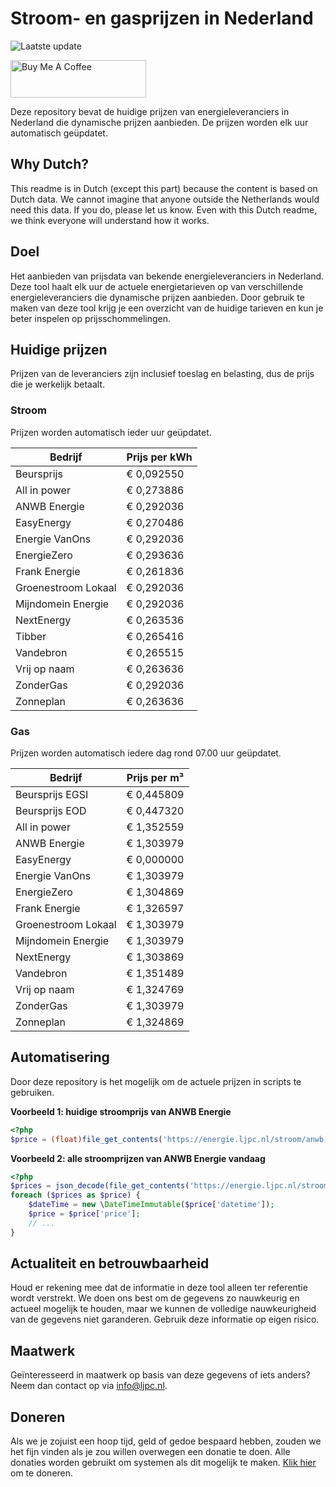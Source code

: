 # Stroom- en gasprijzen in Nederland

![Laatste update](https://img.shields.io/badge/laatste%20update-2024--12--25%2011%3A00%20CET-brightgreen)

<a href="https://www.buymeacoffee.com/Lars-" target="_blank"><img src="https://cdn.buymeacoffee.com/buttons/v2/default-orange.png" alt="Buy Me A Coffee" height="60" style="height: 60px !important;width: 217px !important;" ></a>

Deze repository bevat de huidige prijzen van energieleveranciers in Nederland die dynamische prijzen aanbieden. De prijzen worden elk uur automatisch geüpdatet.

## Why Dutch?

This readme is in Dutch (except this part) because the content is based on Dutch data. We cannot imagine that anyone outside the Netherlands would need this data. If you do, please let us know. Even with this Dutch readme, we think
everyone will understand how it works.

## Doel

Het aanbieden van prijsdata van bekende energieleveranciers in Nederland. Deze tool haalt elk uur de actuele energietarieven op van verschillende energieleveranciers die dynamische prijzen aanbieden. Door gebruik te maken van deze tool
krijg je een overzicht van de huidige tarieven en kun je beter inspelen op prijsschommelingen.

## Huidige prijzen

Prijzen van de leveranciers zijn inclusief toeslag en belasting, dus de prijs die je werkelijk betaalt.

### Stroom

Prijzen worden automatisch ieder uur geüpdatet.

 Bedrijf | Prijs per kWh 
---------|---------------
Beursprijs | € 0,092550
All in power | € 0,273886
ANWB Energie | € 0,292036
EasyEnergy | € 0,270486
Energie VanOns | € 0,292036
EnergieZero | € 0,293636
Frank Energie | € 0,261836
Groenestroom Lokaal | € 0,292036
Mijndomein Energie | € 0,292036
NextEnergy | € 0,263536
Tibber | € 0,265416
Vandebron | € 0,265515
Vrij op naam | € 0,263636
ZonderGas | € 0,292036
Zonneplan | € 0,263636


### Gas

Prijzen worden automatisch iedere dag rond 07.00 uur geüpdatet.

 Bedrijf | Prijs per m³ 
---------|--------------
Beursprijs EGSI | € 0,445809
Beursprijs EOD | € 0,447320
All in power | € 1,352559
ANWB Energie | € 1,303979
EasyEnergy | € 0,000000
Energie VanOns | € 1,303979
EnergieZero | € 1,304869
Frank Energie | € 1,326597
Groenestroom Lokaal | € 1,303979
Mijndomein Energie | € 1,303979
NextEnergy | € 1,303869
Vandebron | € 1,351489
Vrij op naam | € 1,324769
ZonderGas | € 1,303979
Zonneplan | € 1,324869


## Automatisering

Door deze repository is het mogelijk om de actuele prijzen in scripts te gebruiken.

**Voorbeeld 1: huidige stroomprijs van ANWB Energie**

```php
<?php
$price = (float)file_get_contents('https://energie.ljpc.nl/stroom/anwb-energie-nu.txt');

```

**Voorbeeld 2: alle stroomprijzen van ANWB Energie vandaag**

```php
<?php
$prices = json_decode(file_get_contents('https://energie.ljpc.nl/stroom/all-in-power-vandaag.json'),true);
foreach ($prices as $price) {
    $dateTime = new \DateTimeImmutable($price['datetime']);
    $price = $price['price'];
    // ...
}
```

## Actualiteit en betrouwbaarheid

Houd er rekening mee dat de informatie in deze tool alleen ter referentie wordt verstrekt. We doen ons best om de gegevens zo nauwkeurig en actueel mogelijk te houden, maar we kunnen de volledige nauwkeurigheid van de gegevens niet
garanderen. Gebruik deze informatie op eigen risico.

## Maatwerk

Geïnteresseerd in maatwerk op basis van deze gegevens of iets anders? Neem dan contact op
via [info@ljpc.nl](mailto:info@ljpc.nl?subject=Energie%20prijzen).

## Doneren

Als we je zojuist een hoop tijd, geld of gedoe bespaard hebben, zouden we het fijn vinden als je zou willen overwegen een
donatie te doen. Alle donaties worden gebruikt om systemen als dit mogelijk te
maken. [Klik hier](https://www.buymeacoffee.com/Lars-) om te doneren.
